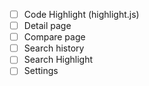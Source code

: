  - [ ] Code Highlight (highlight.js)
 - [ ] Detail page
 - [ ] Compare page
 - [ ] Search history
 - [ ] Search Highlight
 - [ ] Settings
